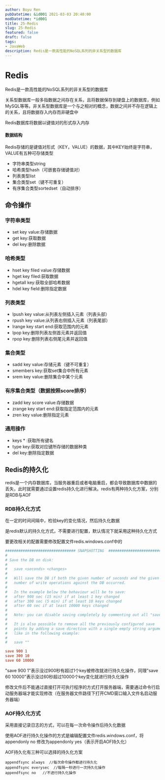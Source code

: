 ```yaml
---
author: Boyu Ren
pubDatetime: &id001 2021-03-03 20:40:00
modDatetime: *id001
title: 25-Redis
slug: 25-Redis
featured: false
draft: false
tags:
- JavaWeb
description: Redis是一款高性能的NoSQL系列的非关系型的数据库
---
```


# Redis
Redis是一款高性能的NoSQL系列的非关系型的数据库

关系型数据库一般多指数据之间存在关系，且将数据保存到硬盘上的数据库，例如MySQL等等。非关系型数据库是一个与之相对的概念，数据之间并不存在逻辑上的关系，且将数据存入内存而非硬盘中

Redis数据库将数据以键值对的形式存入内存

#### 数据结构

Redis存储的是键值对形式（KEY，VALUE）的数据，其中KEY始终是字符串，VALUE有五种可存储类型
- 字符串类型string
- 哈希类型hash（可嵌套存储键值对）
- 列表类型list
- 集合类型set（键不可重复）
- 有序集合类型sortedset（自动排序）

## 命令操作
### 字符串类型
- set key value:存储数据
- get key:获取数据
- del key:删除数据

### 哈希类型
- hset key filed value:存储数据
- hget key filed:获取数据
- hgetall key:获取全部哈希数据
- hdel key field:删除指定数据

### 列表类型
- lpush key value:从列表左侧插入元素（列表头部）
- rpush key value:从列表右侧插入元素（列表尾部）
- lrange key start end:获取范围内的元素
- lpop key:删除列表左侧首元素并返回值
- rpop key:删除列表右侧尾元素并返回值


### 集合类型
- sadd key value:存储元素（键不可重复）
- smembers key:获取set集合中所有元素
- srem key value:删除集合中某个元素

### 有序集合类型（数据按照score排序）
- zadd key score value:存储数据 
- zrange key start end:获取指定范围内的元素
- zren key value:删除指定元素

### 通用操作
- keys * :获取所有键名
- type key:获取对应键所存储的数据种类
- del key:删除指定数据


## Redis的持久化
redis是一个内存数据库，当服务器重启或者电脑重启，都会导致数据库中数据的丢失，此时就需要通过设置redis持久化进行解决。redis有两种持久化方案，分别是RDB与AOF

### RDB持久化方式
在一定的时间间隔中，检验key的变化情况，然后持久化数据


是redis默认的持久化方式，不需要进行配置，默认情况下就采用这种持久化方式

要更改相关的配置需要修改配置文件redis.windows.conf中的

```conf
################################ SNAPSHOTTING  ################################
#
# Save the DB on disk:
#
#   save <seconds> <changes>
#
#   Will save the DB if both the given number of seconds and the given
#   number of write operations against the DB occurred.
#
#   In the example below the behaviour will be to save:
#   after 900 sec (15 min) if at least 1 key changed
#   after 300 sec (5 min) if at least 10 keys changed
#   after 60 sec if at least 10000 keys changed
#
#   Note: you can disable saving completely by commenting out all "save" lines.
#
#   It is also possible to remove all the previously configured save
#   points by adding a save directive with a single empty string argument
#   like in the following example:
#
#   save ""

save 900 1
save 300 10
save 60 10000
```

"save 900 1"表示没过900秒有超过1个key被修改就进行持久化操作，同理"save 60 10000"表示没过60秒超过10000个key变化就进行持久化操作

修改文件后不能通过直接打开可执行程序的方式打开服务器端，需要通过命令行启动服务器端才能实现修改（在服务器文件路径下打开CMD窗口输入文件名启动服务器端）

### AOF持久化方式

采用直接记录日志的方式，可以在每一次命令操作后持久化数据

使用AOF进行持久化操作的方式是编辑配置文件redis.windows.conf，将appendonly no 修改为appendonly yes（表示开启AOF持久化）

AOF持久化有三种可以选择的持久化方案
```
appendfsync always  //每次命令操作都进行持久化
appendfsync everysec  //每隔一秒进行一次持久化操作
appendfsync no   //不进行持久化操作
```
